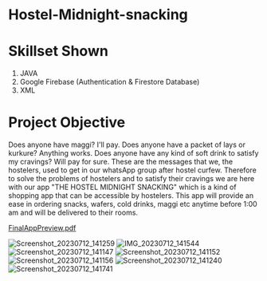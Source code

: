 # Hostel-Midnight-snacking
# Skillset Shown
1. JAVA
2. Google Firebase (Authentication & Firestore Database)
3. XML
# Project Objective
Does anyone have maggi? I'll pay.
Does anyone have a packet of lays or kurkure? Anything works.
Does anyone have any kind of soft drink to satisfy my cravings? Will pay for sure.
These are the messages that we, the hostelers, used to get in our whatsApp group after hostel curfew. Therefore to solve the problems of hostelers and to satisfy their cravings we are here with our app "THE HOSTEL MIDNIGHT SNACKING" which is a kind of shopping app that can be accessible by hostelers. This app will provide an ease in ordering snacks, wafers, cold drinks, maggi etc anytime before 1:00 am and will be delivered to their rooms.

[FinalAppPreview.pdf](https://github.com/SadgiTiwari/Hostel-Midnight-snacking/files/12025703/FinalAppPreview.pdf)

![Screenshot_20230712_141259](https://github.com/SadgiTiwari/Hostel-Midnight-snacking/assets/125756813/9a8e0f12-4c45-45d4-92a5-54dfbac9b22d)
![IMG_20230712_141544](https://github.com/SadgiTiwari/Hostel-Midnight-snacking/assets/125756813/ef4c9ca1-0aaa-4429-a170-84884a86f1d6)
![Screenshot_20230712_141147](https://github.com/SadgiTiwari/Hostel-Midnight-snacking/assets/125756813/b999e21a-5fda-4d7a-b12d-829082fb58d3)
![Screenshot_20230712_141152](https://github.com/SadgiTiwari/Hostel-Midnight-snacking/assets/125756813/ba629d1e-6003-436d-b037-2aa15690154f)
![Screenshot_20230712_141156](https://github.com/SadgiTiwari/Hostel-Midnight-snacking/assets/125756813/fa76dd57-d3cf-46fc-b3f3-9e1c3c5e5af3)
![Screenshot_20230712_141240](https://github.com/SadgiTiwari/Hostel-Midnight-snacking/assets/125756813/3295cc83-8b1a-4062-ab50-a5a619cd2f0b)
![Screenshot_20230712_141741](https://github.com/SadgiTiwari/Hostel-Midnight-snacking/assets/125756813/1ae1ce65-885f-4707-b0de-69337032dde4)
